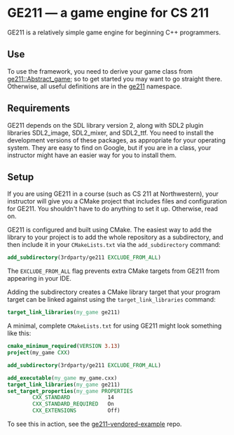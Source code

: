 # GE211 — a game engine for CS 211

GE211 is a relatively simple game engine for beginning C++ programmers.

## Use

To use the framework, you need to derive your game class from
[ge211::Abstract_game]; so to get started you may want to go straight
there. Otherwise, all useful definitions are in the [ge211] namespace.

[ge211::Abstract_game]:
    https://tov.github.io/ge211/classge211_1_1_abstract__game.html

[ge211]:
    https://tov.github.io/ge211/namespacege211.html

## Requirements

GE211 depends on the SDL library version 2, along with SDL2 plugin
libraries SDL2_image, SDL2_mixer, and SDL2_ttf. You need to install the
development versions of these packages, as appropriate for your
operating system. They are easy to find on Google, but if you are in a
class, your instructor might have an easier way for you to install them.

## Setup

If you are using GE211 in a course (such as CS 211 at Northwestern),
your instructor will give you a CMake project that includes files and
configuration for GE211. You shouldn't have to do anything to set it
up. Otherwise, read on.

GE211 is configured and built using CMake. The easiest way to add the
library to your project is to add the whole repository as a subdirectory,
and then include it in your `CMakeLists.txt` via the `add_subdirectory`
command:

```CMake
add_subdirectory(3rdparty/ge211 EXCLUDE_FROM_ALL)
```

The `EXCLUDE_FROM_ALL` flag prevents extra CMake targets from GE211
from appearing in your IDE.

Adding the subdirectory creates a CMake library target that your program
target can be linked against using the `target_link_libraries` command:

```CMake
target_link_libraries(my_game ge211)
```

A minimal, complete `CMakeLists.txt` for using GE211 might look
something like this:

```CMake
cmake_minimum_required(VERSION 3.13)
project(my_game CXX)

add_subdirectory(3rdparty/ge211 EXCLUDE_FROM_ALL)

add_executable(my_game my_game.cxx)
target_link_libraries(my_game ge211)
set_target_properties(my_game PROPERTIES
        CXX_STANDARD            14
        CXX_STANDARD_REQUIRED   On
        CXX_EXTENSIONS          Off)
```

To see this in action, see the [ge211-vendored-example] repo.

[ge211-vendored-example]:
    https://github.com/tov/ge211-vendored-example
